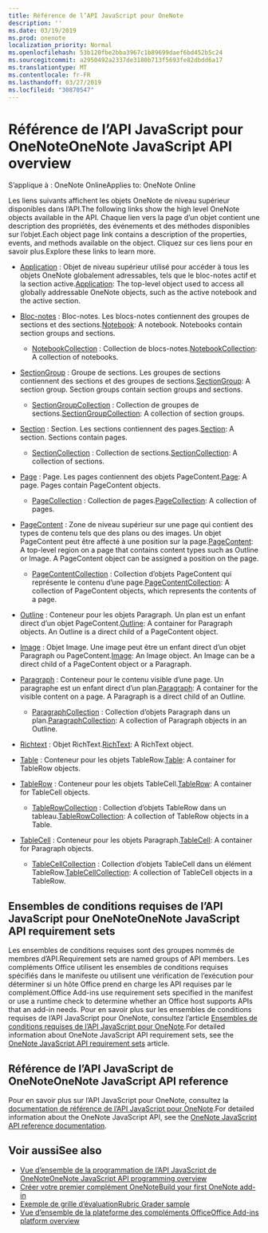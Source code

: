 ```yaml
---
title: Référence de l’API JavaScript pour OneNote
description: ''
ms.date: 03/19/2019
ms.prod: onenote
localization_priority: Normal
ms.openlocfilehash: 53b120fbe2bba3967c1b89699daef6bd452b5c24
ms.sourcegitcommit: a2950492a2337de3180b713f5693fe82dbdd6a17
ms.translationtype: MT
ms.contentlocale: fr-FR
ms.lasthandoff: 03/27/2019
ms.locfileid: "30870547"
---
```

# <a name="onenote-javascript-api-overview"></a><span data-ttu-id="7a834-102">Référence de l’API JavaScript pour OneNote</span><span class="sxs-lookup"><span data-stu-id="7a834-102">OneNote JavaScript API overview</span></span>

<span data-ttu-id="7a834-103">S’applique à : OneNote Online</span><span class="sxs-lookup"><span data-stu-id="7a834-103">Applies to: OneNote Online</span></span>

<span data-ttu-id="7a834-104">Les liens suivants affichent les objets OneNote de niveau supérieur disponibles dans l’API.</span><span class="sxs-lookup"><span data-stu-id="7a834-104">The following links show the high level OneNote objects available in the API.</span></span> <span data-ttu-id="7a834-105">Chaque lien vers la page d’un objet contient une description des propriétés, des événements et des méthodes disponibles sur l’objet.</span><span class="sxs-lookup"><span data-stu-id="7a834-105">Each object page link contains a description of the properties, events, and methods available on the object.</span></span> <span data-ttu-id="7a834-106">Cliquez sur ces liens pour en savoir plus.</span><span class="sxs-lookup"><span data-stu-id="7a834-106">Explore these links to learn more.</span></span> 
    
- <span data-ttu-id="7a834-107">[Application](/javascript/api/onenote/onenote.application) : Objet de niveau supérieur utilisé pour accéder à tous les objets OneNote globalement adressables, tels que le bloc-notes actif et la section active.</span><span class="sxs-lookup"><span data-stu-id="7a834-107">[Application](/javascript/api/onenote/onenote.application): The top-level object used to access all globally addressable OneNote objects, such as the active notebook and the active section.</span></span>

- <span data-ttu-id="7a834-p102">[Bloc-notes](/javascript/api/onenote/onenote.notebook) : Bloc-notes. Les blocs-notes contiennent des groupes de sections et des sections.</span><span class="sxs-lookup"><span data-stu-id="7a834-p102">[Notebook](/javascript/api/onenote/onenote.notebook): A notebook. Notebooks contain section groups and sections.</span></span>
    - <span data-ttu-id="7a834-110">[NotebookCollection](/javascript/api/onenote/onenote.notebookcollection) : Collection de blocs-notes.</span><span class="sxs-lookup"><span data-stu-id="7a834-110">[NotebookCollection](/javascript/api/onenote/onenote.notebookcollection): A collection of notebooks.</span></span>

- <span data-ttu-id="7a834-p103">[SectionGroup](/javascript/api/onenote/onenote.sectiongroup) : Groupe de sections. Les groupes de sections contiennent des sections et des groupes de sections.</span><span class="sxs-lookup"><span data-stu-id="7a834-p103">[SectionGroup](/javascript/api/onenote/onenote.sectiongroup): A section group. Section groups contain section groups and sections.</span></span>
    - <span data-ttu-id="7a834-113">[SectionGroupCollection](/javascript/api/onenote/onenote.sectiongroupcollection) : Collection de groupes de sections.</span><span class="sxs-lookup"><span data-stu-id="7a834-113">[SectionGroupCollection](/javascript/api/onenote/onenote.sectiongroupcollection): A collection of section groups.</span></span>

- <span data-ttu-id="7a834-p104">[Section](/javascript/api/onenote/onenote.section) : Section. Les sections contiennent des pages.</span><span class="sxs-lookup"><span data-stu-id="7a834-p104">[Section](/javascript/api/onenote/onenote.section): A section. Sections contain pages.</span></span>
    - <span data-ttu-id="7a834-116">[SectionCollection](/javascript/api/onenote/onenote.sectioncollection) : Collection de sections.</span><span class="sxs-lookup"><span data-stu-id="7a834-116">[SectionCollection](/javascript/api/onenote/onenote.sectioncollection): A collection of sections.</span></span>

- <span data-ttu-id="7a834-p105">[Page](/javascript/api/onenote/onenote.page) : Page. Les pages contiennent des objets PageContent.</span><span class="sxs-lookup"><span data-stu-id="7a834-p105">[Page](/javascript/api/onenote/onenote.page): A page. Pages contain PageContent objects.</span></span>
    - <span data-ttu-id="7a834-119">[PageCollection](/javascript/api/onenote/onenote.pagecollection) : Collection de pages.</span><span class="sxs-lookup"><span data-stu-id="7a834-119">[PageCollection](/javascript/api/onenote/onenote.pagecollection): A collection of pages.</span></span>

- <span data-ttu-id="7a834-p106">[PageContent](/javascript/api/onenote/onenote.pagecontent) : Zone de niveau supérieur sur une page qui contient des types de contenu tels que des plans ou des images. Un objet PageContent peut être affecté à une position sur la page.</span><span class="sxs-lookup"><span data-stu-id="7a834-p106">[PageContent](/javascript/api/onenote/onenote.pagecontent): A top-level region on a page that contains content types such as Outline or Image. A PageContent object can be assigned a position on the page.</span></span>
    - <span data-ttu-id="7a834-122">[PageContentCollection](/javascript/api/onenote/onenote.pagecontentcollection) : Collection d’objets PageContent qui représente le contenu d’une page.</span><span class="sxs-lookup"><span data-stu-id="7a834-122">[PageContentCollection](/javascript/api/onenote/onenote.pagecontentcollection): A collection of PageContent objects, which represents the contents of a page.</span></span>

- <span data-ttu-id="7a834-p107">[Outline](/javascript/api/onenote/onenote.outline) : Conteneur pour les objets Paragraph. Un plan est un enfant direct d’un objet PageContent.</span><span class="sxs-lookup"><span data-stu-id="7a834-p107">[Outline](/javascript/api/onenote/onenote.outline): A container for Paragraph objects. An Outline is a direct child of a PageContent object.</span></span>

- <span data-ttu-id="7a834-p108">[Image](/javascript/api/onenote/onenote.image) : Objet Image. Une image peut être un enfant direct d’un objet Paragraph ou PageContent.</span><span class="sxs-lookup"><span data-stu-id="7a834-p108">[Image](/javascript/api/onenote/onenote.image): An Image object. An Image can be a direct child of a PageContent object or a Paragraph.</span></span>

- <span data-ttu-id="7a834-p109">[Paragraph](/javascript/api/onenote/onenote.paragraph) : Conteneur pour le contenu visible d’une page. Un paragraphe est un enfant direct d’un plan.</span><span class="sxs-lookup"><span data-stu-id="7a834-p109">[Paragraph](/javascript/api/onenote/onenote.paragraph): A container for the visible content on a page. A Paragraph is a direct child of an Outline.</span></span>
    - <span data-ttu-id="7a834-129">[ParagraphCollection](/javascript/api/onenote/onenote.paragraphcollection) : Collection d’objets Paragraph dans un plan.</span><span class="sxs-lookup"><span data-stu-id="7a834-129">[ParagraphCollection](/javascript/api/onenote/onenote.paragraphcollection): A collection of Paragraph objects in an Outline.</span></span>

- <span data-ttu-id="7a834-130">[Richtext](/javascript/api/onenote/onenote.richtext) : Objet RichText.</span><span class="sxs-lookup"><span data-stu-id="7a834-130">[RichText](/javascript/api/onenote/onenote.richtext): A RichText object.</span></span>

- <span data-ttu-id="7a834-131">[Table](/javascript/api/onenote/onenote.table) : Conteneur pour les objets TableRow.</span><span class="sxs-lookup"><span data-stu-id="7a834-131">[Table](/javascript/api/onenote/onenote.table): A container for TableRow objects.</span></span>

- <span data-ttu-id="7a834-132">[TableRow](/javascript/api/onenote/onenote.tablerow) : Conteneur pour les objets TableCell.</span><span class="sxs-lookup"><span data-stu-id="7a834-132">[TableRow](/javascript/api/onenote/onenote.tablerow): A container for TableCell objects.</span></span>
    - <span data-ttu-id="7a834-133">[TableRowCollection](/javascript/api/onenote/onenote.tablerowcollection) : Collection d’objets TableRow dans un tableau.</span><span class="sxs-lookup"><span data-stu-id="7a834-133">[TableRowCollection](/javascript/api/onenote/onenote.tablerowcollection): A collection of TableRow objects in a Table.</span></span>
 
- <span data-ttu-id="7a834-134">[TableCell](/javascript/api/onenote/onenote.tablecell) : Conteneur pour les objets Paragraph.</span><span class="sxs-lookup"><span data-stu-id="7a834-134">[TableCell](/javascript/api/onenote/onenote.tablecell): A container for Paragraph objects.</span></span>
    - <span data-ttu-id="7a834-135">[TableCellCollection](/javascript/api/onenote/onenote.tablecellcollection) : Collection d’objets TableCell dans un élément TableRow.</span><span class="sxs-lookup"><span data-stu-id="7a834-135">[TableCellCollection](/javascript/api/onenote/onenote.tablecellcollection): A collection of TableCell objects in a TableRow.</span></span>

## <a name="onenote-javascript-api-requirement-sets"></a><span data-ttu-id="7a834-136">Ensembles de conditions requises de l’API JavaScript pour OneNote</span><span class="sxs-lookup"><span data-stu-id="7a834-136">OneNote JavaScript API requirement sets</span></span>

<span data-ttu-id="7a834-137">Les ensembles de conditions requises sont des groupes nommés de membres d’API.</span><span class="sxs-lookup"><span data-stu-id="7a834-137">Requirement sets are named groups of API members.</span></span> <span data-ttu-id="7a834-138">Les compléments Office utilisent les ensembles de conditions requises spécifiés dans le manifeste ou utilisent une vérification de l’exécution pour déterminer si un hôte Office prend en charge les API requises par le complément.</span><span class="sxs-lookup"><span data-stu-id="7a834-138">Office Add-ins use requirement sets specified in the manifest or use a runtime check to determine whether an Office host supports APIs that an add-in needs.</span></span> <span data-ttu-id="7a834-139">Pour en savoir plus sur les ensembles de conditions requises de l’API JavaScript pour OneNote, consultez l’article [Ensembles de conditions requises de l’API JavaScript pour OneNote](../requirement-sets/onenote-api-requirement-sets.md).</span><span class="sxs-lookup"><span data-stu-id="7a834-139">For detailed information about OneNote JavaScript API requirement sets, see the [OneNote JavaScript API requirement sets](../requirement-sets/onenote-api-requirement-sets.md) article.</span></span>

## <a name="onenote-javascript-api-reference"></a><span data-ttu-id="7a834-140">Référence de l’API JavaScript de OneNote</span><span class="sxs-lookup"><span data-stu-id="7a834-140">OneNote JavaScript API reference</span></span>

<span data-ttu-id="7a834-141">Pour en savoir plus sur l’API JavaScript pour OneNote, consultez la [documentation de référence de l’API JavaScript pour OneNote](/javascript/api/onenote).</span><span class="sxs-lookup"><span data-stu-id="7a834-141">For detailed information about the OneNote JavaScript API, see the [OneNote JavaScript API reference documentation](/javascript/api/onenote).</span></span>

## <a name="see-also"></a><span data-ttu-id="7a834-142">Voir aussi</span><span class="sxs-lookup"><span data-stu-id="7a834-142">See also</span></span>

- [<span data-ttu-id="7a834-143">Vue d’ensemble de la programmation de l’API JavaScript de OneNote</span><span class="sxs-lookup"><span data-stu-id="7a834-143">OneNote JavaScript API programming overview</span></span>](/office/dev/add-ins/onenote/onenote-add-ins-programming-overview)
- [<span data-ttu-id="7a834-144">Créer votre premier complément OneNote</span><span class="sxs-lookup"><span data-stu-id="7a834-144">Build your first OneNote add-in</span></span>](../../quickstarts/onenote-quickstart.md)
- [<span data-ttu-id="7a834-145">Exemple de grille d’évaluation</span><span class="sxs-lookup"><span data-stu-id="7a834-145">Rubric Grader sample</span></span>](https://github.com/OfficeDev/OneNote-Add-in-Rubric-Grader)
- [<span data-ttu-id="7a834-146">Vue d’ensemble de la plateforme des compléments Office</span><span class="sxs-lookup"><span data-stu-id="7a834-146">Office Add-ins platform overview</span></span>](/office/dev/add-ins/overview/office-add-ins)
